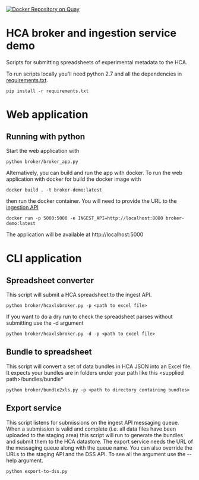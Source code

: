 [![Docker Repository on Quay](https://quay.io/repository/humancellatlas/ingest-demo/status "Docker Repository on Quay")](https://quay.io/repository/humancellatlas/ingest-demo)

# HCA broker and ingestion service demo 

Scripts for submitting spreadsheets of experimental metadata to the HCA. 
 
To run scripts locally you'll need python 2.7 and all the dependencies in [requirements.txt](requirements.txt).


```
pip install -r requirements.txt
```


# Web application 

## Running with python 

Start the web application with 

```
python broker/broker_app.py
```

Alternatively, you can build and run the app with docker. To run the web application with docker for build the docker image with 

```
docker build . -t broker-demo:latest
```

then run the docker container. You will need to provide the URL to the [ingestion API](https://github.com/HumanCellAtlas/ingest-core)

```
docker run -p 5000:5000 -e INGEST_API=http://localhost:8080 broker-demo:latest
```

The application will be available at http://localhost:5000

# CLI application 


## Spreadsheet converter 
 
This script will submit a HCA spreadsheet to the ingest API. 

```
python broker/hcaxlsbroker.py -p <path to excel file>
```

If you want to do a dry run to check the spreadsheet parses without submitting use the -d argument 

```
python broker/hcaxlsbroker.py -d -p <path to excel file>
```

## Bundle to spreadsheet 

This script will convert a set of data bundles in HCA JSON into an Excel file. It expects your bundles are in folders under your path like this
 \<supplied path\>/bundles/bundle*

```
python broker/bundle2xls.py -p <path to directory containing bundles>
```

## Export service

This script listens for submissions on the ingest API messaging queue. When a submission is valid and complete (i.e. all data files have been uploaded to the staging area) this script will run to generate the 
bundles and submit them to the HCA datastore. The export service needs the URL of the messaging queue along with the queue name. You can also override the URLs to the staging API and the DSS API.  To see all the argument use the --help argument. 

```
python export-to-dss.py
```

